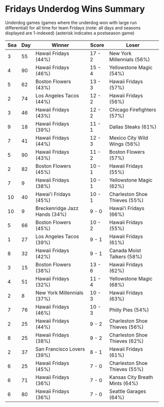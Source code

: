 # Fridays Underdog Wins Summary



Underdog games (games where the underdog won with large run differential) for all time for team Fridays (note: all days and seasons displayed are 1-indexed) (asterisk indicates a postseason game)


| Sea | Day | Winner | Score | Loser | 
| ------ |------ |------ |------ |------ |
| 3 | 55 | Hawaii Fridays (44%) | 17 - 2 | New York Millennials (56%) | 
| 4 | 90 | Hawaii Fridays (46%) | 15 - 4 | Yellowstone Magic (54%) | 
| 5 | 62 | Boston Flowers (43%) | 13 - 3 | Hawaii Fridays (57%) | 
| 2 | 74 | Los Angeles Tacos (44%) | 12 - 2 | Hawaii Fridays (56%) | 
| 3 | 46 | Hawaii Fridays (43%) | 12 - 2 | Chicago Firefighters (57%) | 
| 9 | 18 | Hawaii Fridays (39%) | 11 - 1 | Dallas Steaks (61%) | 
| 7 | 41 | Hawaii Fridays (44%) | 12 - 3 | Mexico City Wild Wings (56%) | 
| 5 | 90 | Hawaii Fridays (43%) | 11 - 2 | Boston Flowers (57%) | 
| 2 | 82 | Boston Flowers (45%) | 10 - 1 | Hawaii Fridays (55%) | 
| 7 | 9 | Hawaii Fridays (38%) | 10 - 1 | Yellowstone Magic (62%) | 
| 10 | 40 | Hawai'i Fridays (45%) | 10 - 1 | Charleston Shoe Thieves (55%) | 
| 10 | 9 | Breckenridge Jazz Hands (34%) | 9 - 0 | Hawai'i Fridays (66%) | 
| 5 | 66 | Boston Flowers (45%) | 10 - 2 | Hawaii Fridays (55%) | 
| 1 | 27 | Los Angeles Tacos (39%) | 9 - 1 | Hawaii Fridays (61%) | 
| 8 | 32 | Hawaii Fridays (42%) | 9 - 1 | Canada Moist Talkers (58%) | 
| 3 | 15 | Boston Flowers (38%) | 13 - 6 | Hawaii Fridays (62%) | 
| 4 | 51 | Hawaii Fridays (32%) | 11 - 4 | Yellowstone Magic (68%) | 
| 2 | 8 | New York Millennials (37%) | 10 - 3 | Hawaii Fridays (63%) | 
| 7 | 76 | Hawaii Fridays (46%) | 10 - 3 | Philly Pies (54%) | 
| 2 | 25 | Hawaii Fridays (44%) | 9 - 2 | Charleston Shoe Thieves (56%) | 
| 8 | 25 | Hawaii Fridays (38%) | 9 - 2 | Charleston Shoe Thieves (62%) | 
| 2 | 37 | San Francisco Lovers (39%) | 8 - 1 | Hawaii Fridays (61%) | 
| 6 | 25 | Hawaii Fridays (45%) | 7 - 0 | Charleston Shoe Thieves (55%) | 
| 6 | 71 | Hawaii Fridays (36%) | 7 - 0 | Kansas City Breath Mints (64%) | 
| 6 | 80 | Hawaii Fridays (36%) | 7 - 0 | Seattle Garages (64%) | 



